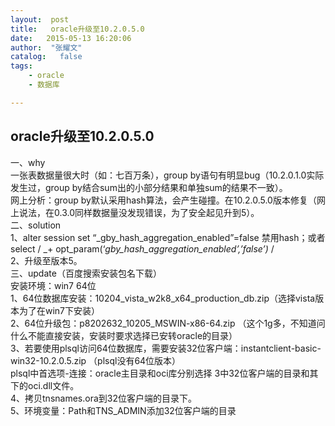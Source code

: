 ```yaml
---
layout:  post
title:   oracle升级至10.2.0.5.0
date:   2015-05-13 16:20:06
author:  "张耀文"
catalog:   false
tags:
    - oracle
    - 数据库

---
```

##  **oracle升级至10.2.0.5.0**

一、why  
一张表数据量很大时（如：七百万条），group by语句有明显bug（10.2.0.1.0实际发生过，group
by结合sum出的小部分结果和单独sum的结果不一致）。  
网上分析：group
by默认采用hash算法，会产生碰撞。在10.2.0.5.0版本修复（网上说法，在0.3.0同样数据量没发现错误，为了安全起见升到5）。  
二、solution  
1、alter session set “_gby_hash_aggregation_enabled”=false 禁用hash；或者select /
_\+ opt_param(‘_gby_hash_aggregation_enabled’,’false’)_ /  
2、升级至版本5。  
三、update（百度搜索安装包名下载）  
安装环境：win7 64位  
1、64位数据库安装：10204_vista_w2k8_x64_production_db.zip（选择vista版本为了在win7下安装）  
2、64位升级包：p8202632_10205_MSWIN-x86-64.zip
（这个1g多，不知道问什么不能直接安装，安装时要求选择已安转oracle的目录）  
3、若要使用plsql访问64位数据库，需要安装32位客户端：instantclient-basic-win32-10.2.0.5.zip
（plsql没有64位版本）  
plsql中首选项-连接：oracle主目录和oci库分别选择 3中32位客户端的目录和其下的oci.dll文件。  
4、拷贝tnsnames.ora到32位客户端的目录下。  
5、环境变量：Path和TNS_ADMIN添加32位客户端的目录

